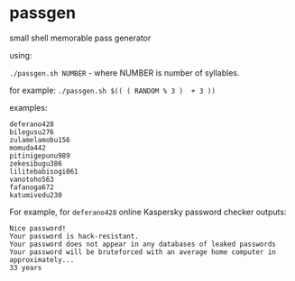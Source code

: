 # passgen
small shell memorable pass generator

using:

`./passgen.sh NUMBER` - where NUMBER is number of syllables.

for example: `./passgen.sh $(( ( RANDOM % 3 )  + 3 ))`

examples:

```
deferano428
bilegusu276
zulamelamobu156
momuda442
pitinigepunu989
zekesibugu386
lilitebabisogi061
vanotoho563
fafanoga672
katumivedu230
```

For example, for `deferano428` online Kaspersky password checker outputs: 

```
Nice password!
Your password is hack-resistant.
Your password does not appear in any databases of leaked passwords
Your password will be bruteforced with an average home computer in approximately...
33 years
```

